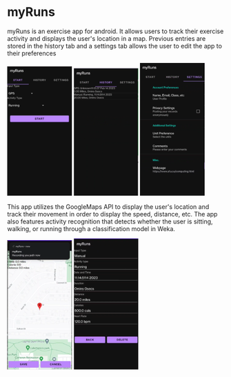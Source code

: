 # myRuns

myRuns is an exercise app for android. 
It allows users to track their exercise activity and displays
the user's location in a map. Previous entries are stored in the history tab 
and a settings tab allows the user to edit the app to their preferences

<img src="images/start.png" alt="drawing" width="150"/>
<img src="images/history.png" alt="drawing" width="150"/>
<img src="images/settings.png" alt="drawing" width="150"/>

This app utilizes the GoogleMaps API to display the user's location and track their movement in order to display the speed,
distance, etc. The app also features activity recognition that detects whether the user is sitting, walking, or running through a classification model in Weka.

<img src="images/map.png" alt="drawing" width="150"/>
<img src="images/entry.png" alt="drawing" width="150"/>